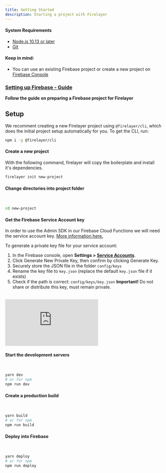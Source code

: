 ```yaml
---
title: Getting Started
description: Starting a project with Firelayer
---
```


#### System Requirements
- <a href="https://nodejs.org" target="_blank">Node.js 10.13 or later</a>
- <a href="https://git-scm.com/" target="_blank">Git</a>

#### Keep in mind:
- You can use an existing Firebase project or create a new project on <a href="https://console.firebase.google.com/" target="_blank">Firebase Console</a>

### [Setting up Firebase - Guide](/docs/setting-up-firebase)
**Follow the guide on preparing a Firebase project for Firelayer**

## Setup

We recomment creating a new Firelayer project using `@firelayer/cli`, which does the initial project setup automatically for you. To get the CLI, run:

```sh
npm i -g @firelayer/cli
```

#### Create a new project

With the following command, firelayer will copy the boilerplate and install it's dependencies.

```sh
firelayer init new-project
```

#### Change directories into project folder
<br>

```sh
cd new-project
```

#### Get the Firebase Service Account key
In order to use the Admin SDK in our Firebase Cloud Functions we will need the service account key. <a href="https://firebase.google.com/docs/admin/setup#initialize-sdk" target="_blank">More information here.</a>

To generate a private key file for your service account:
1. In the Firebase console, open **Settings > <a href="https://console.firebase.google.com/u/0/project/_/settings/serviceaccounts/adminsdk" target="_blank">Service Accounts</a>**.
2. Click Generate New Private Key, then confirm by clicking Generate Key.
3. Securely store the JSON file in the folder `config/keys`
4. Rename the key file to `key.json` (replace the default `key.json` file if it exists)
5. Check if the path is correct: `config/keys/key.json` **Important!** Do not share or distribute this key, must remain private.
<br>

<div class="video">
  <iframe src="https://www.youtube.com/embed/w37DtOsYe94" frameborder="0" allow="accelerometer; autoplay; encrypted-media; gyroscope; picture-in-picture" allowfullscreen></iframe>
</div>

#### Start the development servers
<br>

```sh
yarn dev
# or for npm 
npm run dev
```

#### Create a production build
<br>

```sh
yarn build
# or for npm 
npm run build
```

#### Deploy into Firebase
<br>

```sh
yarn deploy
# or for npm 
npm run deploy
```
